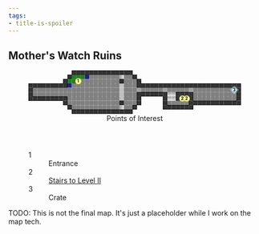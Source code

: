 ```yaml
---
tags:
- title-is-spoiler
---
```


## Mother's Watch Ruins

<!-- +template map story/iaso/510-mothers-watch-ruins svg -->

<!-- map data 85ca8972a2476882b71554f2fa2fbdfa158e110ac648d42974397e2b26c7c819
Map
  Title: Mother's Watch Ruins, Level I
  Theme: Old Ones Indoor Delve
  Scale: 5ft per point
                                                   Environment:
          +------------+                           . office floor
         /:::w.......>..\                          D office door
        |::1.........+...|                         + office wall
+-------+w...........]...+-----+-----+----------+  - office wall
|....................]...D.....D.....D.........3|  / office wall
|....................]...+-----+vv+--+..........|  \ office wall
+-------+............]...|     |vv|22|..........|  | office wall
        |............+...|     |.....+----------+  ] railing
         \...........>../      +-----+             v stairs  (rotate: 90)
          +------------+                           ^ stairs  (rotate: 270)
                                                   : rocks
                                                   w puddle
                                                   > stairs
Points of Interest:
1. Entrance  (tile: office floor)
2. Stairs to Level II  (symbol: ^; link: 150-the-blinking-light.html)
3. Crate  (tile: office floor; overlay: crate)
-->

<section>
	<figure>
		<svg viewBox="0 0 49 10" xmlns="http://www.w3.org/2000/svg" xmlns:xlink="http://www.w3.org/1999/xlink">
			<style>
				.poi {
					font-family: Roboto, "Open Sans", "Helvetica Neue", Helvetica, Arial, sans-serif;
					font-weight: bold;
					cursor: default;
				}
			</style>
			<defs>
				<rect fill="#808080" height="1" id="office-floor" rx="0.1" ry="0.1" stroke="none" width="1"><title>office floor</title></rect>
				<rect fill="#a0a0a0" height="1" id="office-door" rx="0.1" ry="0.1" stroke="none" width="1"><title>office door</title></rect>
				<rect fill="black" height="0.1" id="office-wall-h" stroke="none" width="1"></rect>
				<rect fill="black" height="1" id="office-wall-v" stroke="none" width="0.1"></rect>
				<rect fill="black" height="0.1" id="office-wall-c" stroke="none" width="0.1"></rect>
				<rect fill="#333333" height="1" id="office-wall-b" width="1" x="0" y="0"></rect>
				<rect fill="#c0c0c0" height="1" id="railing" rx="0.1" ry="0.1" stroke="none" width="1"><title>railing</title></rect>
				<symbol id="office-stairs" viewBox="0 0 1 1">
					<title>Stairs</title>
					<rect fill="#999999" height="1" stroke="none" width="0.2" x="0" y="0"></rect>
					<rect fill="#aaaaaa" height="1" stroke="none" width="0.2" x="0.2" y="0"></rect>
					<rect fill="#bbbbbb" height="1" stroke="none" width="0.2" x="0.4" y="0"></rect>
					<rect fill="#cccccc" height="1" stroke="none" width="0.2" x="0.6" y="0"></rect>
					<rect fill="#dddddd" height="1" stroke="none" width="0.2" x="0.8" y="0"></rect>
				</symbol>
				<symbol height="1" id="office-crate" viewBox="0 0 1 1" width="1">
					<title>Crate</title>
					<path d="M0.05,0.5 l0.45,-0.45 l0.45,0.45 l-0.45,0.45 z" fill="none" stroke="#ccffff" stroke-width="0.05"></path>
					<path d="M0.15,0.5 l0.35,-0.35 l0.35,0.35 l-0.35,0.35 z" fill="#ccffff" stroke="none"></path>
				</symbol>
				<rect fill="#208020" height="1" id="rocks" rx="0.1" ry="0.1" stroke="none" width="1"><title>rocks</title></rect>
				<rect fill="#202080" height="1" id="puddle" rx="0.1" ry="0.1" stroke="none" width="1"><title>puddle</title></rect>
				<rect fill="transparent" height="1" id="--background" width="1"></rect>
				<circle fill="#ffff99" id="--poi" r="0.7" stroke="#999933" stroke-width="0.07"></circle>
			</defs>
			<g class="layer-B">
				<g transform="translate(10 0)">
					<title>Wall</title>
					<use href="#office-wall-b" x="0" y="0"></use>
					<use href="#office-wall-h" x="0" y="0"></use>
					<use href="#office-wall-h" x="0" y="0.9"></use>
					<use href="#office-wall-v" x="0" y="0"></use>
				</g>
				<g transform="translate(11 0)">
					<title>Wall</title>
					<use href="#office-wall-b" x="0" y="0"></use>
					<use href="#office-wall-h" x="0" y="0"></use>
					<use href="#office-wall-h" x="0" y="0.9"></use>
				</g>
				<g transform="translate(12 0)">
					<title>Wall</title>
					<use href="#office-wall-b" x="0" y="0"></use>
					<use href="#office-wall-h" x="0" y="0"></use>
					<use href="#office-wall-h" x="0" y="0.9"></use>
				</g>
				<g transform="translate(13 0)">
					<title>Wall</title>
					<use href="#office-wall-b" x="0" y="0"></use>
					<use href="#office-wall-h" x="0" y="0"></use>
					<use href="#office-wall-h" x="0" y="0.9"></use>
				</g>
				<g transform="translate(14 0)">
					<title>Wall</title>
					<use href="#office-wall-b" x="0" y="0"></use>
					<use href="#office-wall-h" x="0" y="0"></use>
					<use href="#office-wall-h" x="0" y="0.9"></use>
				</g>
				<g transform="translate(15 0)">
					<title>Wall</title>
					<use href="#office-wall-b" x="0" y="0"></use>
					<use href="#office-wall-h" x="0" y="0"></use>
					<use href="#office-wall-h" x="0" y="0.9"></use>
				</g>
				<g transform="translate(16 0)">
					<title>Wall</title>
					<use href="#office-wall-b" x="0" y="0"></use>
					<use href="#office-wall-h" x="0" y="0"></use>
					<use href="#office-wall-h" x="0" y="0.9"></use>
				</g>
				<g transform="translate(17 0)">
					<title>Wall</title>
					<use href="#office-wall-b" x="0" y="0"></use>
					<use href="#office-wall-h" x="0" y="0"></use>
					<use href="#office-wall-h" x="0" y="0.9"></use>
				</g>
				<g transform="translate(18 0)">
					<title>Wall</title>
					<use href="#office-wall-b" x="0" y="0"></use>
					<use href="#office-wall-h" x="0" y="0"></use>
					<use href="#office-wall-h" x="0" y="0.9"></use>
				</g>
				<g transform="translate(19 0)">
					<title>Wall</title>
					<use href="#office-wall-b" x="0" y="0"></use>
					<use href="#office-wall-h" x="0" y="0"></use>
					<use href="#office-wall-h" x="0" y="0.9"></use>
				</g>
				<g transform="translate(20 0)">
					<title>Wall</title>
					<use href="#office-wall-b" x="0" y="0"></use>
					<use href="#office-wall-h" x="0" y="0"></use>
					<use href="#office-wall-h" x="0" y="0.9"></use>
				</g>
				<g transform="translate(21 0)">
					<title>Wall</title>
					<use href="#office-wall-b" x="0" y="0"></use>
					<use href="#office-wall-h" x="0" y="0"></use>
					<use href="#office-wall-h" x="0" y="0.9"></use>
				</g>
				<g transform="translate(22 0)">
					<title>Wall</title>
					<use href="#office-wall-b" x="0" y="0"></use>
					<use href="#office-wall-h" x="0" y="0"></use>
					<use href="#office-wall-h" x="0" y="0.9"></use>
				</g>
				<g transform="translate(23 0)">
					<title>Wall</title>
					<use href="#office-wall-b" x="0" y="0"></use>
					<use href="#office-wall-h" x="0" y="0"></use>
					<use href="#office-wall-v" x="0.9" y="0"></use>
					<use href="#office-wall-h" x="0" y="0.9"></use>
				</g>
				<g transform="translate(9 1)">
					<title>Wall</title>
					<use href="#office-wall-b" x="0" y="0"></use>
					<use href="#office-wall-h" x="0" y="0"></use>
					<use href="#office-wall-v" x="0.9" y="0"></use>
					<use href="#office-wall-h" x="0" y="0.9"></use>
					<use href="#office-wall-v" x="0" y="0"></use>
				</g>
				<use class="generic-tile" href="#rocks" x="10" y="1"></use>
				<use class="generic-tile" href="#rocks" x="11" y="1"></use>
				<use class="generic-tile" href="#rocks" x="12" y="1"></use>
				<use class="generic-tile" href="#puddle" x="13" y="1"></use>
				<use class="generic-tile" href="#office-floor" x="14" y="1"></use>
				<use class="generic-tile" href="#office-floor" x="15" y="1"></use>
				<use class="generic-tile" href="#office-floor" x="16" y="1"></use>
				<use class="generic-tile" href="#office-floor" x="17" y="1"></use>
				<use class="generic-tile" href="#office-floor" x="18" y="1"></use>
				<use class="generic-tile" href="#office-floor" x="19" y="1"></use>
				<use class="generic-tile" href="#office-floor" x="20" y="1"></use>
				<use class="generic-tile" href="#office-floor" x="22" y="1"></use>
				<use class="generic-tile" href="#office-floor" x="23" y="1"></use>
				<g transform="translate(24 1)">
					<title>Wall</title>
					<use href="#office-wall-b" x="0" y="0"></use>
					<use href="#office-wall-h" x="0" y="0"></use>
					<use href="#office-wall-v" x="0.9" y="0"></use>
					<use href="#office-wall-h" x="0" y="0.9"></use>
					<use href="#office-wall-v" x="0" y="0"></use>
				</g>
				<g transform="translate(8 2)">
					<title>Wall</title>
					<use href="#office-wall-b" x="0" y="0"></use>
					<use href="#office-wall-h" x="0" y="0"></use>
					<use href="#office-wall-v" x="0.9" y="0"></use>
					<use href="#office-wall-v" x="0" y="0"></use>
				</g>
				<use class="generic-tile" href="#rocks" x="9" y="2"></use>
				<use class="generic-tile" href="#rocks" x="10" y="2"></use>
				<use class="generic-tile" href="#office-floor" x="11" y="2"></use>
				<use class="generic-tile" href="#office-floor" x="12" y="2"></use>
				<use class="generic-tile" href="#office-floor" x="13" y="2"></use>
				<use class="generic-tile" href="#office-floor" x="14" y="2"></use>
				<use class="generic-tile" href="#office-floor" x="15" y="2"></use>
				<use class="generic-tile" href="#office-floor" x="16" y="2"></use>
				<use class="generic-tile" href="#office-floor" x="17" y="2"></use>
				<use class="generic-tile" href="#office-floor" x="18" y="2"></use>
				<use class="generic-tile" href="#office-floor" x="19" y="2"></use>
				<use class="generic-tile" href="#office-floor" x="20" y="2"></use>
				<g transform="translate(21 2)">
					<title>Wall</title>
					<use href="#office-wall-b" x="0" y="0"></use>
					<use href="#office-wall-h" x="0" y="0"></use>
					<use href="#office-wall-v" x="0.9" y="0"></use>
					<use href="#office-wall-h" x="0" y="0.9"></use>
					<use href="#office-wall-v" x="0" y="0"></use>
				</g>
				<use class="generic-tile" href="#office-floor" x="22" y="2"></use>
				<use class="generic-tile" href="#office-floor" x="23" y="2"></use>
				<use class="generic-tile" href="#office-floor" x="24" y="2"></use>
				<g transform="translate(25 2)">
					<title>Wall</title>
					<use href="#office-wall-b" x="0" y="0"></use>
					<use href="#office-wall-h" x="0" y="0"></use>
					<use href="#office-wall-v" x="0.9" y="0"></use>
					<use href="#office-wall-v" x="0" y="0"></use>
				</g>
				<g transform="translate(0 3)">
					<title>Wall</title>
					<use href="#office-wall-b" x="0" y="0"></use>
					<use href="#office-wall-h" x="0" y="0"></use>
					<use href="#office-wall-v" x="0" y="0"></use>
					<use href="#office-wall-c" x="0.9" y="0.9"></use>
				</g>
				<g transform="translate(1 3)">
					<title>Wall</title>
					<use href="#office-wall-b" x="0" y="0"></use>
					<use href="#office-wall-h" x="0" y="0"></use>
					<use href="#office-wall-h" x="0" y="0.9"></use>
				</g>
				<g transform="translate(2 3)">
					<title>Wall</title>
					<use href="#office-wall-b" x="0" y="0"></use>
					<use href="#office-wall-h" x="0" y="0"></use>
					<use href="#office-wall-h" x="0" y="0.9"></use>
				</g>
				<g transform="translate(3 3)">
					<title>Wall</title>
					<use href="#office-wall-b" x="0" y="0"></use>
					<use href="#office-wall-h" x="0" y="0"></use>
					<use href="#office-wall-h" x="0" y="0.9"></use>
				</g>
				<g transform="translate(4 3)">
					<title>Wall</title>
					<use href="#office-wall-b" x="0" y="0"></use>
					<use href="#office-wall-h" x="0" y="0"></use>
					<use href="#office-wall-h" x="0" y="0.9"></use>
				</g>
				<g transform="translate(5 3)">
					<title>Wall</title>
					<use href="#office-wall-b" x="0" y="0"></use>
					<use href="#office-wall-h" x="0" y="0"></use>
					<use href="#office-wall-h" x="0" y="0.9"></use>
				</g>
				<g transform="translate(6 3)">
					<title>Wall</title>
					<use href="#office-wall-b" x="0" y="0"></use>
					<use href="#office-wall-h" x="0" y="0"></use>
					<use href="#office-wall-h" x="0" y="0.9"></use>
				</g>
				<g transform="translate(7 3)">
					<title>Wall</title>
					<use href="#office-wall-b" x="0" y="0"></use>
					<use href="#office-wall-h" x="0" y="0"></use>
					<use href="#office-wall-h" x="0" y="0.9"></use>
				</g>
				<g transform="translate(8 3)">
					<title>Wall</title>
					<use href="#office-wall-b" x="0" y="0"></use>
					<use href="#office-wall-v" x="0.9" y="0"></use>
					<use href="#office-wall-h" x="0" y="0.9"></use>
					<use href="#office-wall-c" x="0" y="0"></use>
				</g>
				<use class="generic-tile" href="#puddle" x="9" y="3"></use>
				<use class="generic-tile" href="#office-floor" x="10" y="3"></use>
				<use class="generic-tile" href="#office-floor" x="11" y="3"></use>
				<use class="generic-tile" href="#office-floor" x="12" y="3"></use>
				<use class="generic-tile" href="#office-floor" x="13" y="3"></use>
				<use class="generic-tile" href="#office-floor" x="14" y="3"></use>
				<use class="generic-tile" href="#office-floor" x="15" y="3"></use>
				<use class="generic-tile" href="#office-floor" x="16" y="3"></use>
				<use class="generic-tile" href="#office-floor" x="17" y="3"></use>
				<use class="generic-tile" href="#office-floor" x="18" y="3"></use>
				<use class="generic-tile" href="#office-floor" x="19" y="3"></use>
				<use class="generic-tile" href="#office-floor" x="20" y="3"></use>
				<use class="generic-tile" href="#railing" x="21" y="3"></use>
				<use class="generic-tile" href="#office-floor" x="22" y="3"></use>
				<use class="generic-tile" href="#office-floor" x="23" y="3"></use>
				<use class="generic-tile" href="#office-floor" x="24" y="3"></use>
				<g transform="translate(25 3)">
					<title>Wall</title>
					<use href="#office-wall-b" x="0" y="0"></use>
					<use href="#office-wall-h" x="0" y="0.9"></use>
					<use href="#office-wall-v" x="0" y="0"></use>
					<use href="#office-wall-c" x="0.9" y="0"></use>
				</g>
				<g transform="translate(26 3)">
					<title>Wall</title>
					<use href="#office-wall-b" x="0" y="0"></use>
					<use href="#office-wall-h" x="0" y="0"></use>
					<use href="#office-wall-h" x="0" y="0.9"></use>
				</g>
				<g transform="translate(27 3)">
					<title>Wall</title>
					<use href="#office-wall-b" x="0" y="0"></use>
					<use href="#office-wall-h" x="0" y="0"></use>
					<use href="#office-wall-h" x="0" y="0.9"></use>
				</g>
				<g transform="translate(28 3)">
					<title>Wall</title>
					<use href="#office-wall-b" x="0" y="0"></use>
					<use href="#office-wall-h" x="0" y="0"></use>
					<use href="#office-wall-h" x="0" y="0.9"></use>
				</g>
				<g transform="translate(29 3)">
					<title>Wall</title>
					<use href="#office-wall-b" x="0" y="0"></use>
					<use href="#office-wall-h" x="0" y="0"></use>
					<use href="#office-wall-h" x="0" y="0.9"></use>
				</g>
				<g transform="translate(30 3)">
					<title>Wall</title>
					<use href="#office-wall-b" x="0" y="0"></use>
					<use href="#office-wall-h" x="0" y="0"></use>
					<use href="#office-wall-h" x="0" y="0.9"></use>
				</g>
				<g transform="translate(31 3)">
					<title>Wall</title>
					<use href="#office-wall-b" x="0" y="0"></use>
					<use href="#office-wall-h" x="0" y="0"></use>
					<use href="#office-wall-h" x="0" y="0.9"></use>
				</g>
				<g transform="translate(32 3)">
					<title>Wall</title>
					<use href="#office-wall-b" x="0" y="0"></use>
					<use href="#office-wall-h" x="0" y="0"></use>
					<use href="#office-wall-h" x="0" y="0.9"></use>
				</g>
				<g transform="translate(33 3)">
					<title>Wall</title>
					<use href="#office-wall-b" x="0" y="0"></use>
					<use href="#office-wall-h" x="0" y="0"></use>
					<use href="#office-wall-h" x="0" y="0.9"></use>
				</g>
				<g transform="translate(34 3)">
					<title>Wall</title>
					<use href="#office-wall-b" x="0" y="0"></use>
					<use href="#office-wall-h" x="0" y="0"></use>
					<use href="#office-wall-h" x="0" y="0.9"></use>
				</g>
				<g transform="translate(35 3)">
					<title>Wall</title>
					<use href="#office-wall-b" x="0" y="0"></use>
					<use href="#office-wall-h" x="0" y="0"></use>
					<use href="#office-wall-h" x="0" y="0.9"></use>
				</g>
				<g transform="translate(36 3)">
					<title>Wall</title>
					<use href="#office-wall-b" x="0" y="0"></use>
					<use href="#office-wall-h" x="0" y="0"></use>
					<use href="#office-wall-h" x="0" y="0.9"></use>
				</g>
				<g transform="translate(37 3)">
					<title>Wall</title>
					<use href="#office-wall-b" x="0" y="0"></use>
					<use href="#office-wall-h" x="0" y="0"></use>
					<use href="#office-wall-h" x="0" y="0.9"></use>
				</g>
				<g transform="translate(38 3)">
					<title>Wall</title>
					<use href="#office-wall-b" x="0" y="0"></use>
					<use href="#office-wall-h" x="0" y="0"></use>
					<use href="#office-wall-h" x="0" y="0.9"></use>
				</g>
				<g transform="translate(39 3)">
					<title>Wall</title>
					<use href="#office-wall-b" x="0" y="0"></use>
					<use href="#office-wall-h" x="0" y="0"></use>
					<use href="#office-wall-h" x="0" y="0.9"></use>
				</g>
				<g transform="translate(40 3)">
					<title>Wall</title>
					<use href="#office-wall-b" x="0" y="0"></use>
					<use href="#office-wall-h" x="0" y="0"></use>
					<use href="#office-wall-h" x="0" y="0.9"></use>
				</g>
				<g transform="translate(41 3)">
					<title>Wall</title>
					<use href="#office-wall-b" x="0" y="0"></use>
					<use href="#office-wall-h" x="0" y="0"></use>
					<use href="#office-wall-h" x="0" y="0.9"></use>
				</g>
				<g transform="translate(42 3)">
					<title>Wall</title>
					<use href="#office-wall-b" x="0" y="0"></use>
					<use href="#office-wall-h" x="0" y="0"></use>
					<use href="#office-wall-h" x="0" y="0.9"></use>
				</g>
				<g transform="translate(43 3)">
					<title>Wall</title>
					<use href="#office-wall-b" x="0" y="0"></use>
					<use href="#office-wall-h" x="0" y="0"></use>
					<use href="#office-wall-h" x="0" y="0.9"></use>
				</g>
				<g transform="translate(44 3)">
					<title>Wall</title>
					<use href="#office-wall-b" x="0" y="0"></use>
					<use href="#office-wall-h" x="0" y="0"></use>
					<use href="#office-wall-h" x="0" y="0.9"></use>
				</g>
				<g transform="translate(45 3)">
					<title>Wall</title>
					<use href="#office-wall-b" x="0" y="0"></use>
					<use href="#office-wall-h" x="0" y="0"></use>
					<use href="#office-wall-h" x="0" y="0.9"></use>
				</g>
				<g transform="translate(46 3)">
					<title>Wall</title>
					<use href="#office-wall-b" x="0" y="0"></use>
					<use href="#office-wall-h" x="0" y="0"></use>
					<use href="#office-wall-h" x="0" y="0.9"></use>
				</g>
				<g transform="translate(47 3)">
					<title>Wall</title>
					<use href="#office-wall-b" x="0" y="0"></use>
					<use href="#office-wall-h" x="0" y="0"></use>
					<use href="#office-wall-h" x="0" y="0.9"></use>
				</g>
				<g transform="translate(48 3)">
					<title>Wall</title>
					<use href="#office-wall-b" x="0" y="0"></use>
					<use href="#office-wall-h" x="0" y="0"></use>
					<use href="#office-wall-v" x="0.9" y="0"></use>
					<use href="#office-wall-c" x="0" y="0.9"></use>
				</g>
				<g transform="translate(0 4)">
					<title>Wall</title>
					<use href="#office-wall-b" x="0" y="0"></use>
					<use href="#office-wall-v" x="0.9" y="0"></use>
					<use href="#office-wall-v" x="0" y="0"></use>
				</g>
				<use class="generic-tile" href="#office-floor" x="1" y="4"></use>
				<use class="generic-tile" href="#office-floor" x="2" y="4"></use>
				<use class="generic-tile" href="#office-floor" x="3" y="4"></use>
				<use class="generic-tile" href="#office-floor" x="4" y="4"></use>
				<use class="generic-tile" href="#office-floor" x="5" y="4"></use>
				<use class="generic-tile" href="#office-floor" x="6" y="4"></use>
				<use class="generic-tile" href="#office-floor" x="7" y="4"></use>
				<use class="generic-tile" href="#office-floor" x="8" y="4"></use>
				<use class="generic-tile" href="#office-floor" x="9" y="4"></use>
				<use class="generic-tile" href="#office-floor" x="10" y="4"></use>
				<use class="generic-tile" href="#office-floor" x="11" y="4"></use>
				<use class="generic-tile" href="#office-floor" x="12" y="4"></use>
				<use class="generic-tile" href="#office-floor" x="13" y="4"></use>
				<use class="generic-tile" href="#office-floor" x="14" y="4"></use>
				<use class="generic-tile" href="#office-floor" x="15" y="4"></use>
				<use class="generic-tile" href="#office-floor" x="16" y="4"></use>
				<use class="generic-tile" href="#office-floor" x="17" y="4"></use>
				<use class="generic-tile" href="#office-floor" x="18" y="4"></use>
				<use class="generic-tile" href="#office-floor" x="19" y="4"></use>
				<use class="generic-tile" href="#office-floor" x="20" y="4"></use>
				<use class="generic-tile" href="#railing" x="21" y="4"></use>
				<use class="generic-tile" href="#office-floor" x="22" y="4"></use>
				<use class="generic-tile" href="#office-floor" x="23" y="4"></use>
				<use class="generic-tile" href="#office-floor" x="24" y="4"></use>
				<use class="generic-tile" href="#office-floor" x="26" y="4"></use>
				<use class="generic-tile" href="#office-floor" x="27" y="4"></use>
				<use class="generic-tile" href="#office-floor" x="28" y="4"></use>
				<use class="generic-tile" href="#office-floor" x="29" y="4"></use>
				<use class="generic-tile" href="#office-floor" x="30" y="4"></use>
				<use class="generic-tile" href="#office-floor" x="32" y="4"></use>
				<use class="generic-tile" href="#office-floor" x="33" y="4"></use>
				<use class="generic-tile" href="#office-floor" x="34" y="4"></use>
				<use class="generic-tile" href="#office-floor" x="35" y="4"></use>
				<use class="generic-tile" href="#office-floor" x="36" y="4"></use>
				<use class="generic-tile" href="#office-floor" x="38" y="4"></use>
				<use class="generic-tile" href="#office-floor" x="39" y="4"></use>
				<use class="generic-tile" href="#office-floor" x="40" y="4"></use>
				<use class="generic-tile" href="#office-floor" x="41" y="4"></use>
				<use class="generic-tile" href="#office-floor" x="42" y="4"></use>
				<use class="generic-tile" href="#office-floor" x="43" y="4"></use>
				<use class="generic-tile" href="#office-floor" x="44" y="4"></use>
				<use class="generic-tile" href="#office-floor" x="45" y="4"></use>
				<use class="generic-tile" href="#office-floor" x="46" y="4"></use>
				<use class="generic-tile" href="#office-floor" x="47" y="4"></use>
				<g transform="translate(48 4)">
					<title>Wall</title>
					<use href="#office-wall-b" x="0" y="0"></use>
					<use href="#office-wall-v" x="0.9" y="0"></use>
					<use href="#office-wall-v" x="0" y="0"></use>
				</g>
				<g transform="translate(0 5)">
					<title>Wall</title>
					<use href="#office-wall-b" x="0" y="0"></use>
					<use href="#office-wall-v" x="0.9" y="0"></use>
					<use href="#office-wall-v" x="0" y="0"></use>
				</g>
				<use class="generic-tile" href="#office-floor" x="1" y="5"></use>
				<use class="generic-tile" href="#office-floor" x="2" y="5"></use>
				<use class="generic-tile" href="#office-floor" x="3" y="5"></use>
				<use class="generic-tile" href="#office-floor" x="4" y="5"></use>
				<use class="generic-tile" href="#office-floor" x="5" y="5"></use>
				<use class="generic-tile" href="#office-floor" x="6" y="5"></use>
				<use class="generic-tile" href="#office-floor" x="7" y="5"></use>
				<use class="generic-tile" href="#office-floor" x="8" y="5"></use>
				<use class="generic-tile" href="#office-floor" x="9" y="5"></use>
				<use class="generic-tile" href="#office-floor" x="10" y="5"></use>
				<use class="generic-tile" href="#office-floor" x="11" y="5"></use>
				<use class="generic-tile" href="#office-floor" x="12" y="5"></use>
				<use class="generic-tile" href="#office-floor" x="13" y="5"></use>
				<use class="generic-tile" href="#office-floor" x="14" y="5"></use>
				<use class="generic-tile" href="#office-floor" x="15" y="5"></use>
				<use class="generic-tile" href="#office-floor" x="16" y="5"></use>
				<use class="generic-tile" href="#office-floor" x="17" y="5"></use>
				<use class="generic-tile" href="#office-floor" x="18" y="5"></use>
				<use class="generic-tile" href="#office-floor" x="19" y="5"></use>
				<use class="generic-tile" href="#office-floor" x="20" y="5"></use>
				<use class="generic-tile" href="#railing" x="21" y="5"></use>
				<use class="generic-tile" href="#office-floor" x="22" y="5"></use>
				<use class="generic-tile" href="#office-floor" x="23" y="5"></use>
				<use class="generic-tile" href="#office-floor" x="24" y="5"></use>
				<g transform="translate(25 5)">
					<title>Wall</title>
					<use href="#office-wall-b" x="0" y="0"></use>
					<use href="#office-wall-h" x="0" y="0"></use>
					<use href="#office-wall-v" x="0" y="0"></use>
					<use href="#office-wall-c" x="0.9" y="0.9"></use>
				</g>
				<g transform="translate(26 5)">
					<title>Wall</title>
					<use href="#office-wall-b" x="0" y="0"></use>
					<use href="#office-wall-h" x="0" y="0"></use>
					<use href="#office-wall-h" x="0" y="0.9"></use>
				</g>
				<g transform="translate(27 5)">
					<title>Wall</title>
					<use href="#office-wall-b" x="0" y="0"></use>
					<use href="#office-wall-h" x="0" y="0"></use>
					<use href="#office-wall-h" x="0" y="0.9"></use>
				</g>
				<g transform="translate(28 5)">
					<title>Wall</title>
					<use href="#office-wall-b" x="0" y="0"></use>
					<use href="#office-wall-h" x="0" y="0"></use>
					<use href="#office-wall-h" x="0" y="0.9"></use>
				</g>
				<g transform="translate(29 5)">
					<title>Wall</title>
					<use href="#office-wall-b" x="0" y="0"></use>
					<use href="#office-wall-h" x="0" y="0"></use>
					<use href="#office-wall-h" x="0" y="0.9"></use>
				</g>
				<g transform="translate(30 5)">
					<title>Wall</title>
					<use href="#office-wall-b" x="0" y="0"></use>
					<use href="#office-wall-h" x="0" y="0"></use>
					<use href="#office-wall-h" x="0" y="0.9"></use>
				</g>
				<g transform="translate(31 5)">
					<title>Wall</title>
					<use href="#office-wall-b" x="0" y="0"></use>
					<use href="#office-wall-h" x="0" y="0"></use>
					<use href="#office-wall-v" x="0.9" y="0"></use>
					<use href="#office-wall-c" x="0" y="0.9"></use>
				</g>
				<g transform="translate(34 5)">
					<title>Wall</title>
					<use href="#office-wall-b" x="0" y="0"></use>
					<use href="#office-wall-h" x="0" y="0"></use>
					<use href="#office-wall-v" x="0" y="0"></use>
					<use href="#office-wall-c" x="0.9" y="0.9"></use>
				</g>
				<g transform="translate(35 5)">
					<title>Wall</title>
					<use href="#office-wall-b" x="0" y="0"></use>
					<use href="#office-wall-h" x="0" y="0"></use>
					<use href="#office-wall-h" x="0" y="0.9"></use>
				</g>
				<g transform="translate(36 5)">
					<title>Wall</title>
					<use href="#office-wall-b" x="0" y="0"></use>
					<use href="#office-wall-h" x="0" y="0"></use>
					<use href="#office-wall-h" x="0" y="0.9"></use>
				</g>
				<g transform="translate(37 5)">
					<title>Wall</title>
					<use href="#office-wall-b" x="0" y="0"></use>
					<use href="#office-wall-h" x="0" y="0"></use>
					<use href="#office-wall-v" x="0.9" y="0"></use>
					<use href="#office-wall-c" x="0" y="0.9"></use>
				</g>
				<use class="generic-tile" href="#office-floor" x="38" y="5"></use>
				<use class="generic-tile" href="#office-floor" x="39" y="5"></use>
				<use class="generic-tile" href="#office-floor" x="40" y="5"></use>
				<use class="generic-tile" href="#office-floor" x="41" y="5"></use>
				<use class="generic-tile" href="#office-floor" x="42" y="5"></use>
				<use class="generic-tile" href="#office-floor" x="43" y="5"></use>
				<use class="generic-tile" href="#office-floor" x="44" y="5"></use>
				<use class="generic-tile" href="#office-floor" x="45" y="5"></use>
				<use class="generic-tile" href="#office-floor" x="46" y="5"></use>
				<use class="generic-tile" href="#office-floor" x="47" y="5"></use>
				<g transform="translate(48 5)">
					<title>Wall</title>
					<use href="#office-wall-b" x="0" y="0"></use>
					<use href="#office-wall-v" x="0.9" y="0"></use>
					<use href="#office-wall-v" x="0" y="0"></use>
				</g>
				<g transform="translate(0 6)">
					<title>Wall</title>
					<use href="#office-wall-b" x="0" y="0"></use>
					<use href="#office-wall-h" x="0" y="0.9"></use>
					<use href="#office-wall-v" x="0" y="0"></use>
					<use href="#office-wall-c" x="0.9" y="0"></use>
				</g>
				<g transform="translate(1 6)">
					<title>Wall</title>
					<use href="#office-wall-b" x="0" y="0"></use>
					<use href="#office-wall-h" x="0" y="0"></use>
					<use href="#office-wall-h" x="0" y="0.9"></use>
				</g>
				<g transform="translate(2 6)">
					<title>Wall</title>
					<use href="#office-wall-b" x="0" y="0"></use>
					<use href="#office-wall-h" x="0" y="0"></use>
					<use href="#office-wall-h" x="0" y="0.9"></use>
				</g>
				<g transform="translate(3 6)">
					<title>Wall</title>
					<use href="#office-wall-b" x="0" y="0"></use>
					<use href="#office-wall-h" x="0" y="0"></use>
					<use href="#office-wall-h" x="0" y="0.9"></use>
				</g>
				<g transform="translate(4 6)">
					<title>Wall</title>
					<use href="#office-wall-b" x="0" y="0"></use>
					<use href="#office-wall-h" x="0" y="0"></use>
					<use href="#office-wall-h" x="0" y="0.9"></use>
				</g>
				<g transform="translate(5 6)">
					<title>Wall</title>
					<use href="#office-wall-b" x="0" y="0"></use>
					<use href="#office-wall-h" x="0" y="0"></use>
					<use href="#office-wall-h" x="0" y="0.9"></use>
				</g>
				<g transform="translate(6 6)">
					<title>Wall</title>
					<use href="#office-wall-b" x="0" y="0"></use>
					<use href="#office-wall-h" x="0" y="0"></use>
					<use href="#office-wall-h" x="0" y="0.9"></use>
				</g>
				<g transform="translate(7 6)">
					<title>Wall</title>
					<use href="#office-wall-b" x="0" y="0"></use>
					<use href="#office-wall-h" x="0" y="0"></use>
					<use href="#office-wall-h" x="0" y="0.9"></use>
				</g>
				<g transform="translate(8 6)">
					<title>Wall</title>
					<use href="#office-wall-b" x="0" y="0"></use>
					<use href="#office-wall-h" x="0" y="0"></use>
					<use href="#office-wall-v" x="0.9" y="0"></use>
					<use href="#office-wall-c" x="0" y="0.9"></use>
				</g>
				<use class="generic-tile" href="#office-floor" x="9" y="6"></use>
				<use class="generic-tile" href="#office-floor" x="10" y="6"></use>
				<use class="generic-tile" href="#office-floor" x="11" y="6"></use>
				<use class="generic-tile" href="#office-floor" x="12" y="6"></use>
				<use class="generic-tile" href="#office-floor" x="13" y="6"></use>
				<use class="generic-tile" href="#office-floor" x="14" y="6"></use>
				<use class="generic-tile" href="#office-floor" x="15" y="6"></use>
				<use class="generic-tile" href="#office-floor" x="16" y="6"></use>
				<use class="generic-tile" href="#office-floor" x="17" y="6"></use>
				<use class="generic-tile" href="#office-floor" x="18" y="6"></use>
				<use class="generic-tile" href="#office-floor" x="19" y="6"></use>
				<use class="generic-tile" href="#office-floor" x="20" y="6"></use>
				<use class="generic-tile" href="#railing" x="21" y="6"></use>
				<use class="generic-tile" href="#office-floor" x="22" y="6"></use>
				<use class="generic-tile" href="#office-floor" x="23" y="6"></use>
				<use class="generic-tile" href="#office-floor" x="24" y="6"></use>
				<g transform="translate(25 6)">
					<title>Wall</title>
					<use href="#office-wall-b" x="0" y="0"></use>
					<use href="#office-wall-v" x="0.9" y="0"></use>
					<use href="#office-wall-v" x="0" y="0"></use>
				</g>
				<g transform="translate(31 6)">
					<title>Wall</title>
					<use href="#office-wall-b" x="0" y="0"></use>
					<use href="#office-wall-v" x="0.9" y="0"></use>
					<use href="#office-wall-v" x="0" y="0"></use>
				</g>
				<g transform="translate(34 6)">
					<title>Wall</title>
					<use href="#office-wall-b" x="0" y="0"></use>
					<use href="#office-wall-v" x="0.9" y="0"></use>
					<use href="#office-wall-h" x="0" y="0.9"></use>
					<use href="#office-wall-v" x="0" y="0"></use>
				</g>
				<use height="1" href="#office-stairs" transform="rotate(270, 35.5, 6.5)" width="1" x="35" y="6"></use>
				<a class="poi-generic-link" href="150-the-blinking-light.html">
					<title>Stairs to Level II</title>
					<use class="poi-generic" href="#--poi" x="35.5" y="6.5"></use>
					<text class="poi" dominant-baseline="middle" fill="#000000" font-size="1px" text-anchor="middle" x="35.475" y="6.55">2</text>
				</a>
				<use height="1" href="#office-stairs" transform="rotate(270, 36.5, 6.5)" width="1" x="36" y="6"></use>
				<a class="poi-generic-link" href="150-the-blinking-light.html">
					<title>Stairs to Level II</title>
					<use class="poi-generic" href="#--poi" x="36.5" y="6.5"></use>
					<text class="poi" dominant-baseline="middle" fill="#000000" font-size="1px" text-anchor="middle" x="36.475" y="6.55">2</text>
				</a>
				<g transform="translate(37 6)">
					<title>Wall</title>
					<use href="#office-wall-b" x="0" y="0"></use>
					<use href="#office-wall-v" x="0.9" y="0"></use>
					<use href="#office-wall-v" x="0" y="0"></use>
				</g>
				<use class="generic-tile" href="#office-floor" x="38" y="6"></use>
				<use class="generic-tile" href="#office-floor" x="39" y="6"></use>
				<use class="generic-tile" href="#office-floor" x="40" y="6"></use>
				<use class="generic-tile" href="#office-floor" x="41" y="6"></use>
				<use class="generic-tile" href="#office-floor" x="42" y="6"></use>
				<use class="generic-tile" href="#office-floor" x="43" y="6"></use>
				<use class="generic-tile" href="#office-floor" x="44" y="6"></use>
				<use class="generic-tile" href="#office-floor" x="45" y="6"></use>
				<use class="generic-tile" href="#office-floor" x="46" y="6"></use>
				<use class="generic-tile" href="#office-floor" x="47" y="6"></use>
				<g transform="translate(48 6)">
					<title>Wall</title>
					<use href="#office-wall-b" x="0" y="0"></use>
					<use href="#office-wall-v" x="0.9" y="0"></use>
					<use href="#office-wall-v" x="0" y="0"></use>
				</g>
				<g transform="translate(8 7)">
					<title>Wall</title>
					<use href="#office-wall-b" x="0" y="0"></use>
					<use href="#office-wall-v" x="0.9" y="0"></use>
					<use href="#office-wall-h" x="0" y="0.9"></use>
					<use href="#office-wall-v" x="0" y="0"></use>
				</g>
				<use class="generic-tile" href="#office-floor" x="9" y="7"></use>
				<use class="generic-tile" href="#office-floor" x="10" y="7"></use>
				<use class="generic-tile" href="#office-floor" x="11" y="7"></use>
				<use class="generic-tile" href="#office-floor" x="12" y="7"></use>
				<use class="generic-tile" href="#office-floor" x="13" y="7"></use>
				<use class="generic-tile" href="#office-floor" x="14" y="7"></use>
				<use class="generic-tile" href="#office-floor" x="15" y="7"></use>
				<use class="generic-tile" href="#office-floor" x="16" y="7"></use>
				<use class="generic-tile" href="#office-floor" x="17" y="7"></use>
				<use class="generic-tile" href="#office-floor" x="18" y="7"></use>
				<use class="generic-tile" href="#office-floor" x="19" y="7"></use>
				<use class="generic-tile" href="#office-floor" x="20" y="7"></use>
				<g transform="translate(21 7)">
					<title>Wall</title>
					<use href="#office-wall-b" x="0" y="0"></use>
					<use href="#office-wall-h" x="0" y="0"></use>
					<use href="#office-wall-v" x="0.9" y="0"></use>
					<use href="#office-wall-h" x="0" y="0.9"></use>
					<use href="#office-wall-v" x="0" y="0"></use>
				</g>
				<use class="generic-tile" href="#office-floor" x="22" y="7"></use>
				<use class="generic-tile" href="#office-floor" x="23" y="7"></use>
				<use class="generic-tile" href="#office-floor" x="24" y="7"></use>
				<g transform="translate(25 7)">
					<title>Wall</title>
					<use href="#office-wall-b" x="0" y="0"></use>
					<use href="#office-wall-v" x="0.9" y="0"></use>
					<use href="#office-wall-h" x="0" y="0.9"></use>
					<use href="#office-wall-v" x="0" y="0"></use>
				</g>
				<g transform="translate(31 7)">
					<title>Wall</title>
					<use href="#office-wall-b" x="0" y="0"></use>
					<use href="#office-wall-v" x="0.9" y="0"></use>
					<use href="#office-wall-v" x="0" y="0"></use>
				</g>
				<use class="generic-tile" href="#office-floor" x="32" y="7"></use>
				<use class="generic-tile" href="#office-floor" x="33" y="7"></use>
				<use class="generic-tile" href="#office-floor" x="34" y="7"></use>
				<use class="generic-tile" href="#office-floor" x="35" y="7"></use>
				<use class="generic-tile" href="#office-floor" x="36" y="7"></use>
				<g transform="translate(37 7)">
					<title>Wall</title>
					<use href="#office-wall-b" x="0" y="0"></use>
					<use href="#office-wall-v" x="0" y="0"></use>
					<use href="#office-wall-c" x="0.9" y="0"></use>
					<use href="#office-wall-c" x="0.9" y="0.9"></use>
				</g>
				<g transform="translate(38 7)">
					<title>Wall</title>
					<use href="#office-wall-b" x="0" y="0"></use>
					<use href="#office-wall-h" x="0" y="0"></use>
					<use href="#office-wall-h" x="0" y="0.9"></use>
				</g>
				<g transform="translate(39 7)">
					<title>Wall</title>
					<use href="#office-wall-b" x="0" y="0"></use>
					<use href="#office-wall-h" x="0" y="0"></use>
					<use href="#office-wall-h" x="0" y="0.9"></use>
				</g>
				<g transform="translate(40 7)">
					<title>Wall</title>
					<use href="#office-wall-b" x="0" y="0"></use>
					<use href="#office-wall-h" x="0" y="0"></use>
					<use href="#office-wall-h" x="0" y="0.9"></use>
				</g>
				<g transform="translate(41 7)">
					<title>Wall</title>
					<use href="#office-wall-b" x="0" y="0"></use>
					<use href="#office-wall-h" x="0" y="0"></use>
					<use href="#office-wall-h" x="0" y="0.9"></use>
				</g>
				<g transform="translate(42 7)">
					<title>Wall</title>
					<use href="#office-wall-b" x="0" y="0"></use>
					<use href="#office-wall-h" x="0" y="0"></use>
					<use href="#office-wall-h" x="0" y="0.9"></use>
				</g>
				<g transform="translate(43 7)">
					<title>Wall</title>
					<use href="#office-wall-b" x="0" y="0"></use>
					<use href="#office-wall-h" x="0" y="0"></use>
					<use href="#office-wall-h" x="0" y="0.9"></use>
				</g>
				<g transform="translate(44 7)">
					<title>Wall</title>
					<use href="#office-wall-b" x="0" y="0"></use>
					<use href="#office-wall-h" x="0" y="0"></use>
					<use href="#office-wall-h" x="0" y="0.9"></use>
				</g>
				<g transform="translate(45 7)">
					<title>Wall</title>
					<use href="#office-wall-b" x="0" y="0"></use>
					<use href="#office-wall-h" x="0" y="0"></use>
					<use href="#office-wall-h" x="0" y="0.9"></use>
				</g>
				<g transform="translate(46 7)">
					<title>Wall</title>
					<use href="#office-wall-b" x="0" y="0"></use>
					<use href="#office-wall-h" x="0" y="0"></use>
					<use href="#office-wall-h" x="0" y="0.9"></use>
				</g>
				<g transform="translate(47 7)">
					<title>Wall</title>
					<use href="#office-wall-b" x="0" y="0"></use>
					<use href="#office-wall-h" x="0" y="0"></use>
					<use href="#office-wall-h" x="0" y="0.9"></use>
				</g>
				<g transform="translate(48 7)">
					<title>Wall</title>
					<use href="#office-wall-b" x="0" y="0"></use>
					<use href="#office-wall-v" x="0.9" y="0"></use>
					<use href="#office-wall-h" x="0" y="0.9"></use>
					<use href="#office-wall-c" x="0" y="0"></use>
				</g>
				<g transform="translate(9 8)">
					<title>Wall</title>
					<use href="#office-wall-b" x="0" y="0"></use>
					<use href="#office-wall-h" x="0" y="0"></use>
					<use href="#office-wall-v" x="0.9" y="0"></use>
					<use href="#office-wall-h" x="0" y="0.9"></use>
					<use href="#office-wall-v" x="0" y="0"></use>
				</g>
				<use class="generic-tile" href="#office-floor" x="10" y="8"></use>
				<use class="generic-tile" href="#office-floor" x="11" y="8"></use>
				<use class="generic-tile" href="#office-floor" x="12" y="8"></use>
				<use class="generic-tile" href="#office-floor" x="13" y="8"></use>
				<use class="generic-tile" href="#office-floor" x="14" y="8"></use>
				<use class="generic-tile" href="#office-floor" x="15" y="8"></use>
				<use class="generic-tile" href="#office-floor" x="16" y="8"></use>
				<use class="generic-tile" href="#office-floor" x="17" y="8"></use>
				<use class="generic-tile" href="#office-floor" x="18" y="8"></use>
				<use class="generic-tile" href="#office-floor" x="19" y="8"></use>
				<use class="generic-tile" href="#office-floor" x="20" y="8"></use>
				<use class="generic-tile" href="#office-floor" x="22" y="8"></use>
				<use class="generic-tile" href="#office-floor" x="23" y="8"></use>
				<g transform="translate(24 8)">
					<title>Wall</title>
					<use href="#office-wall-b" x="0" y="0"></use>
					<use href="#office-wall-h" x="0" y="0"></use>
					<use href="#office-wall-v" x="0.9" y="0"></use>
					<use href="#office-wall-h" x="0" y="0.9"></use>
					<use href="#office-wall-v" x="0" y="0"></use>
				</g>
				<g transform="translate(31 8)">
					<title>Wall</title>
					<use href="#office-wall-b" x="0" y="0"></use>
					<use href="#office-wall-h" x="0" y="0.9"></use>
					<use href="#office-wall-v" x="0" y="0"></use>
					<use href="#office-wall-c" x="0.9" y="0"></use>
				</g>
				<g transform="translate(32 8)">
					<title>Wall</title>
					<use href="#office-wall-b" x="0" y="0"></use>
					<use href="#office-wall-h" x="0" y="0"></use>
					<use href="#office-wall-h" x="0" y="0.9"></use>
				</g>
				<g transform="translate(33 8)">
					<title>Wall</title>
					<use href="#office-wall-b" x="0" y="0"></use>
					<use href="#office-wall-h" x="0" y="0"></use>
					<use href="#office-wall-h" x="0" y="0.9"></use>
				</g>
				<g transform="translate(34 8)">
					<title>Wall</title>
					<use href="#office-wall-b" x="0" y="0"></use>
					<use href="#office-wall-h" x="0" y="0"></use>
					<use href="#office-wall-h" x="0" y="0.9"></use>
				</g>
				<g transform="translate(35 8)">
					<title>Wall</title>
					<use href="#office-wall-b" x="0" y="0"></use>
					<use href="#office-wall-h" x="0" y="0"></use>
					<use href="#office-wall-h" x="0" y="0.9"></use>
				</g>
				<g transform="translate(36 8)">
					<title>Wall</title>
					<use href="#office-wall-b" x="0" y="0"></use>
					<use href="#office-wall-h" x="0" y="0"></use>
					<use href="#office-wall-h" x="0" y="0.9"></use>
				</g>
				<g transform="translate(37 8)">
					<title>Wall</title>
					<use href="#office-wall-b" x="0" y="0"></use>
					<use href="#office-wall-v" x="0.9" y="0"></use>
					<use href="#office-wall-h" x="0" y="0.9"></use>
					<use href="#office-wall-c" x="0" y="0"></use>
				</g>
				<g transform="translate(10 9)">
					<title>Wall</title>
					<use href="#office-wall-b" x="0" y="0"></use>
					<use href="#office-wall-h" x="0" y="0"></use>
					<use href="#office-wall-h" x="0" y="0.9"></use>
					<use href="#office-wall-v" x="0" y="0"></use>
				</g>
				<g transform="translate(11 9)">
					<title>Wall</title>
					<use href="#office-wall-b" x="0" y="0"></use>
					<use href="#office-wall-h" x="0" y="0"></use>
					<use href="#office-wall-h" x="0" y="0.9"></use>
				</g>
				<g transform="translate(12 9)">
					<title>Wall</title>
					<use href="#office-wall-b" x="0" y="0"></use>
					<use href="#office-wall-h" x="0" y="0"></use>
					<use href="#office-wall-h" x="0" y="0.9"></use>
				</g>
				<g transform="translate(13 9)">
					<title>Wall</title>
					<use href="#office-wall-b" x="0" y="0"></use>
					<use href="#office-wall-h" x="0" y="0"></use>
					<use href="#office-wall-h" x="0" y="0.9"></use>
				</g>
				<g transform="translate(14 9)">
					<title>Wall</title>
					<use href="#office-wall-b" x="0" y="0"></use>
					<use href="#office-wall-h" x="0" y="0"></use>
					<use href="#office-wall-h" x="0" y="0.9"></use>
				</g>
				<g transform="translate(15 9)">
					<title>Wall</title>
					<use href="#office-wall-b" x="0" y="0"></use>
					<use href="#office-wall-h" x="0" y="0"></use>
					<use href="#office-wall-h" x="0" y="0.9"></use>
				</g>
				<g transform="translate(16 9)">
					<title>Wall</title>
					<use href="#office-wall-b" x="0" y="0"></use>
					<use href="#office-wall-h" x="0" y="0"></use>
					<use href="#office-wall-h" x="0" y="0.9"></use>
				</g>
				<g transform="translate(17 9)">
					<title>Wall</title>
					<use href="#office-wall-b" x="0" y="0"></use>
					<use href="#office-wall-h" x="0" y="0"></use>
					<use href="#office-wall-h" x="0" y="0.9"></use>
				</g>
				<g transform="translate(18 9)">
					<title>Wall</title>
					<use href="#office-wall-b" x="0" y="0"></use>
					<use href="#office-wall-h" x="0" y="0"></use>
					<use href="#office-wall-h" x="0" y="0.9"></use>
				</g>
				<g transform="translate(19 9)">
					<title>Wall</title>
					<use href="#office-wall-b" x="0" y="0"></use>
					<use href="#office-wall-h" x="0" y="0"></use>
					<use href="#office-wall-h" x="0" y="0.9"></use>
				</g>
				<g transform="translate(20 9)">
					<title>Wall</title>
					<use href="#office-wall-b" x="0" y="0"></use>
					<use href="#office-wall-h" x="0" y="0"></use>
					<use href="#office-wall-h" x="0" y="0.9"></use>
				</g>
				<g transform="translate(21 9)">
					<title>Wall</title>
					<use href="#office-wall-b" x="0" y="0"></use>
					<use href="#office-wall-h" x="0" y="0"></use>
					<use href="#office-wall-h" x="0" y="0.9"></use>
				</g>
				<g transform="translate(22 9)">
					<title>Wall</title>
					<use href="#office-wall-b" x="0" y="0"></use>
					<use href="#office-wall-h" x="0" y="0"></use>
					<use href="#office-wall-h" x="0" y="0.9"></use>
				</g>
				<g transform="translate(23 9)">
					<title>Wall</title>
					<use href="#office-wall-b" x="0" y="0"></use>
					<use href="#office-wall-h" x="0" y="0"></use>
					<use href="#office-wall-v" x="0.9" y="0"></use>
					<use href="#office-wall-h" x="0" y="0.9"></use>
				</g>
			</g>
			<g class="layer-O"><use class="generic-tile" href="#crate" x="47" y="4"></use></g>
			<g class="layer-I">
				<use height="1" href="#office-stairs" width="1" x="21" y="1"></use>
				<use class="generic-tile" href="#office-door" x="25" y="4"></use>
				<use class="generic-tile" href="#office-door" x="31" y="4"></use>
				<use class="generic-tile" href="#office-door" x="37" y="4"></use>
				<use height="1" href="#office-stairs" transform="rotate(90, 32.5, 5.5)" width="1" x="32" y="5"></use>
				<use height="1" href="#office-stairs" transform="rotate(90, 33.5, 5.5)" width="1" x="33" y="5"></use>
				<use height="1" href="#office-stairs" transform="rotate(90, 32.5, 6.5)" width="1" x="32" y="6"></use>
				<use height="1" href="#office-stairs" transform="rotate(90, 33.5, 6.5)" width="1" x="33" y="6"></use>
				<use height="1" href="#office-stairs" transform="rotate(270, 35.5, 6.5)" width="1" x="35" y="6"></use>
				<use height="1" href="#office-stairs" transform="rotate(270, 36.5, 6.5)" width="1" x="36" y="6"></use>
				<use height="1" href="#office-stairs" width="1" x="21" y="8"></use>
			</g>
			<g class="layer-P">
				<use class="generic-tile" href="#office-floor" x="11" y="2"></use>
				<g class="poi-generic-group">
					<title>Entrance</title>
					<use class="poi-generic" href="#--poi" x="11.5" y="2.5"></use>
					<text class="poi" dominant-baseline="middle" fill="#000000" font-size="1px" text-anchor="middle" x="11.475" y="2.55">1</text>
				</g>
				<use class="generic-tile" href="#office-floor" x="47" y="4"></use>
				<g>
					<use height="2" href="#office-crate" width="2" x="46.5" y="3.5"></use>
					<text class="poi" dominant-baseline="middle" fill="#000000" font-size="1px" text-anchor="middle" x="47.475" y="4.55">3</text>
				</g>
				<use height="1" href="#office-stairs" transform="rotate(270, 35.5, 6.5)" width="1" x="35" y="6"></use>
				<a class="poi-generic-link" href="150-the-blinking-light.html">
					<title>Stairs to Level II</title>
					<use class="poi-generic" href="#--poi" x="35.5" y="6.5"></use>
					<text class="poi" dominant-baseline="middle" fill="#000000" font-size="1px" text-anchor="middle" x="35.475" y="6.55">2</text>
				</a>
				<use height="1" href="#office-stairs" transform="rotate(270, 36.5, 6.5)" width="1" x="36" y="6"></use>
				<a class="poi-generic-link" href="150-the-blinking-light.html">
					<title>Stairs to Level II</title>
					<use class="poi-generic" href="#--poi" x="36.5" y="6.5"></use>
					<text class="poi" dominant-baseline="middle" fill="#000000" font-size="1px" text-anchor="middle" x="36.475" y="6.55">2</text>
				</a>
			</g>
		</svg>
		<figcaption class="points-of-interest avoid-break-before">
			<header>Points of Interest</header>
			<dl>
				<div class="detailed">
					<dt class="poi-id">1</dt>
					<dd class="poi-title"><span class="poi-title">Entrance</span></dd>
				</div>
				<div class="detailed">
					<dt class="poi-id">2</dt>
					<dd class="poi-title"><a class="poi-link" href="150-the-blinking-light.html">Stairs to Level II</a></dd>
				</div>
				<div class="detailed">
					<dt class="poi-id">3</dt>
					<dd class="poi-title"><span class="poi-title">Crate</span></dd>
				</div>
			</dl>
		</figcaption>
	</figure>
</section>

<!-- -template map story/iaso/510-mothers-watch-ruins svg -->

TODO: This is not the final map.
It's just a placeholder while I work on the map tech.
